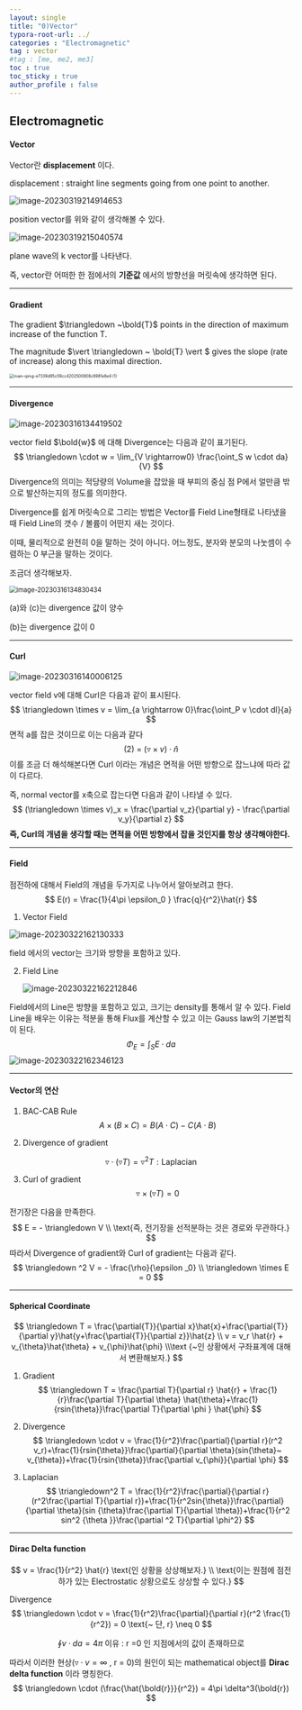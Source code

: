 ```yaml
---
layout: single
title: "0)Vector"
typora-root-url: ../
categories : "Electromagnetic"
tag : vector
#tag : [me, me2, me3]
toc : true
toc_sticky : true
author_profile : false
---
```

## Electromagnetic

#### Vector

Vector란 **displacement** 이다. 

displacement : straight line segments going from one point to another.

<img src="/images/figure/image-20230319214914653.png" alt="image-20230319214914653" />

position vector를 위와 같이 생각해볼 수 있다.

<img src="/images/figure/image-20230319215040574.png" alt="image-20230319215040574" />

plane wave의 k vector를 나타낸다.

즉, vector란 어떠한 한 점에서의 **기준값** 에서의 방향선을 머릿속에 생각하면 된다.



---

#### Gradient

The gradient $\triangledown ~\bold{T}$  points in the direction of maximum increase of the function T.

The magnitude $\vert \triangledown ~ \bold{T} \vert $ gives the slope (rate of increase) along this maximal direction.

<img src="/images/figure/main-qimg-e7339d95c09cc4202500808c8981e6e4 (1).webp" alt="main-qimg-e7339d95c09cc4202500808c8981e6e4 (1)" style="zoom:50%;" />

---

#### Divergence

<img src="/images/figure/image-20230316134419502.png" alt="image-20230316134419502" />

vector field $\bold{w}$ 에 대해 Divergence는 다음과 같이 표기된다. 
$$
\triangledown \cdot w = \lim_{V \rightarrow0} \frac{\oint_S w \cdot da}{V}
$$
Divergence의 의미는 적당량의 Volume을 잡았을 때 부피의 중심 점 P에서 얼만큼 밖으로 발산하는지의 정도를 의미한다.

Divergence를 쉽게 머릿속으로 그리는 방법은 Vector를 Field Line형태로 나타냈을 때 Field Line의 갯수 / 볼륨이 어떤지 새는 것이다.

이때, 물리적으로 완전히 0을 말하는 것이 아니다. 어느정도, 분자와 분모의 나눗셈이 수렴하는 0 부근을 말하는 것이다.

조금더 생각해보자.

<img src="/images/figure/image-20230316134830434.png" alt="image-20230316134830434" style="zoom:80%;" />

(a)와 (c)는 divergence 값이 양수

(b)는 divergence 값이 0

---

#### Curl

<img src="/images/figure/image-20230316140006125.png" alt="image-20230316140006125" />

vector field v에 대해 Curl은 다음과 같이 표시된다.
$$
\triangledown \times v = \lim_{a \rightarrow 0}\frac{\oint_P v \cdot dl}{a}
$$
면적 a를 잡은 것이므로 이는 다음과 같다 
$$
\text{(2) =~}(\triangledown \times v) \cdot \hat{n}
$$
이를 조금 더 해석해본다면 Curl 이라는 개념은 면적을 어떤 방향으로 잡느냐에 따라 값이 다르다. 

즉, normal vector를 x축으로 잡는다면 다음과 같이 나타낼 수 있다.
$$
(\triangledown \times v)_x = \frac{\partial v_z}{\partial y} - \frac{\partial v_y}{\partial z}
$$
**즉, Curl의 개념을 생각할 때는 면적을 어떤 방향에서 잡을 것인지를 항상 생각해야한다.**

---

#### Field

점전하에 대해서 Field의 개념을 두가지로 나누어서 알아보려고 한다.
$$
E(r) = \frac{1}{4\pi \epsilon_0 } \frac{q}{r^2}\hat{r}
$$

1. Vector Field

<img src="/images/figure/image-20230322162130333.png" alt="image-20230322162130333" style="zoom:100%;" />

field 에서의 vector는 크기와 방향을 포함하고 있다.



2. Field Line

   <img src="/images/figure/image-20230322162212846.png" alt="image-20230322162212846" />

Field에서의 Line은 방향을 포함하고 있고, 크기는 density를 통해서 알 수 있다. Field Line을 배우는 이유는 적분을 통해 Flux를 계산할 수 있고 이는 Gauss law의 기본법칙이 된다.
$$
\Phi_E = \int _S E\cdot da
$$
<img src="/images/figure/image-20230322162346123.png" alt="image-20230322162346123" style="zoom:100%;" />

---

#### Vector의 연산

1. BAC-CAB Rule
   $$
   A \times (B \times C) = B(A\cdot C) - C(A\cdot B)
   $$

2. Divergence of gradient 

$$
\triangledown \cdot (\triangledown T) = \triangledown ^2 T : \text{Laplacian}
$$

3. Curl of gradient
   $$
   \triangledown \times (\triangledown T ) = 0
   $$
   
   
   

전기장은 다음을 만족한다.
$$
E = - \triangledown V
\\
\text{즉, 전기장을 선적분하는 것은 경로와 무관하다.}
$$
따라서 Divergence of gradient와 Curl of gradient는 다음과 같다.
$$
\triangledown ^2 V = - \frac{\rho}{\epsilon _0}
\\
\triangledown \times E = 0
$$

---

#### Spherical Coordinate

$$
\triangledown T = \frac{\partial{T}}{\partial x}\hat{x}+\frac{\partial{T}}{\partial y}\hat{y+\frac{\partial{T}}{\partial z}}\hat{z} \\ 
v = v_r \hat{r} + v_{\theta}\hat{\theta} + v_{\phi}\hat{\phi} \\\text 
{~인 상황에서 구좌표계에 대해서 변환해보자.}
$$

1. Gradient
   $$
   \triangledown T = \frac{\partial T}{\partial r} \hat{r} + \frac{1}{r}\frac{\partial T}{\partial \theta} \hat{\theta}+\frac{1}{rsin{\theta}}\frac{\partial T}{\partial \phi } \hat{\phi}
   $$

2. Divergence
   $$
   \triangledown \cdot v = \frac{1}{r^2}\frac{\partial}{\partial r}(r^2 v_r)+\frac{1}{rsin{\theta}}\frac{\partial}{\partial \theta}(sin{\theta}~ v_{\theta})+\frac{1}{rsin{\theta}}\frac{\partial v_{\phi}}{\partial \phi}
   $$

3. Laplacian
   $$
   \triangledown^2 T = \frac{1}{r^2}\frac{\partial}{\partial r}(r^2\frac{\partial T}{\partial r})+\frac{1}{r^2sin{\theta}}\frac{\partial}{\partial \theta}(sin {\theta}\frac{\partial T}{\partial \theta})+\frac{1}{r^2 sin^2 {\theta }}\frac{\partial ^2 T}{\partial \phi^2}
   $$

---

#### Dirac Delta function

$$
v = \frac{1}{r^2} \hat{r} \text{인 상황을 상상해보자.}
\\
\text{이는 원점에 점전하가 있는 Electrostatic 상황으로도 상상할 수 있다.}
$$

Divergence
$$
\triangledown \cdot v = \frac{1}{r^2}\frac{\partial}{\partial r}(r^2 \frac{1}{r^2}) = 0 \text{~ 단, r} \neq 0
$$

$$
\oint v \cdot da = 4 \pi \text{~이유 : r =0 인 지점에서의 값이 존재하므로}
$$

따라서 이러한 현상($\triangledown \cdot v = \infty$ , r = 0)의 원인이 되는 mathematical object를 **Dirac delta function** 이라 명칭한다. 
$$
\triangledown \cdot (\frac{\hat{\bold{r}}}{r^2}) = 4\pi \delta^3(\bold{r})
$$
